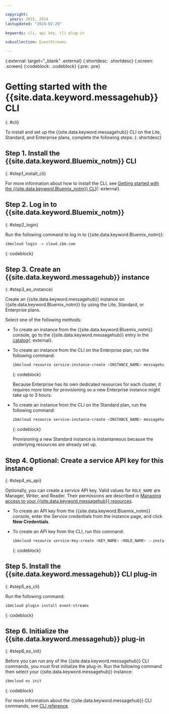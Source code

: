 ```yaml
---

copyright:
  years: 2015, 2024
lastupdated: "2024-02-20"

keywords: cli, api key, cli plug-in

subcollection: EventStreams

---
```


{:external: target="_blank" .external}
{:shortdesc: .shortdesc}
{:screen: .screen}
{:codeblock: .codeblock}
{:pre: .pre}

# Getting started with the {{site.data.keyword.messagehub}} CLI 
{: #cli}

To install and set up the {{site.data.keyword.messagehub}} CLI on the Lite, Standard, and Enterprise plans, complete the following steps:
{: shortdesc}

## Step 1. Install the {{site.data.keyword.Bluemix_notm}} CLI
{: #step1_install_cli}

For more information about how to install the CLI, see [Getting started with the {{site.data.keyword.Bluemix_notm}} CLI](/docs/cli?topic=cli-getting-started){: external}.

## Step 2. Log in to {{site.data.keyword.Bluemix_notm}} 
{: #step2_login}

Run the following command to log in to {{site.data.keyword.Bluemix_notm}}:
```sh
ibmcloud login -a cloud.ibm.com
```
{: codeblock}


## Step 3. Create an {{site.data.keyword.messagehub}} instance
{: #step3_es_instance}

Create an {{site.data.keyword.messagehub}} instance on {{site.data.keyword.Bluemix_notm}} by using the Lite, Standard, or Enterprise plans. 

Select one of the following methods:

* To create an instance from the {{site.data.keyword.Bluemix_notm}} console, go to the {{site.data.keyword.messagehub}} entry in the [catalog](https://cloud.ibm.com/eventstreams-provisioning/6a7f4e38-f218-48ef-9dd2-df408747568e/create){: external}.

* To create an instance from the CLI on the Enterprise plan, run the following command:
    ```sh
    ibmcloud resource service-instance-create <INSTANCE_NAME> messagehub enterprise-3nodes-2tb <REGION>
    ```
    {: codeblock}
   
   Because Enterprise has its own dedicated resources for each cluster, it requires more time for provisioning so a new Enterprise instance might take up to 3 hours.


* To create an instance from the CLI on the Standard plan, run the following command:

    ```sh
    ibmcloud resource service-instance-create <INSTANCE_NAME> messagehub standard <REGION>
    ```
    {: codeblock}

    Provisioning a new Standard instance is instantaneous because the underlying resources are already set up.

## Step 4. Optional: Create a service API key for this instance
{: #step4_es_api}

Optionally, you can create a service API key. Valid values for `ROLE_NAME` are Manager, Writer, and Reader. Their permissions are described in [Managing access to your {{site.data.keyword.messagehub}} resources](/docs/EventStreams?topic=EventStreams-security#security).

* To create an API key from the {{site.data.keyword.Bluemix_notm}} console, enter the Service credentials from the instance page, and click **New Credentials**.

* To create an API key from the CLI, run this command:
    ```sh
    ibmcloud resource service-key-create <KEY_NAME> <ROLE_NAME> --instance-name <INSTANCE_NAME>
    ```
    {: codeblock}

## Step 5. Install the {{site.data.keyword.messagehub}} CLI plug-in
{: #step5_es_cli}

Run the following command:
```sh
ibmcloud plugin install event-streams
```
{: codeblock}

## Step 6. Initialize the {{site.data.keyword.messagehub}} plug-in
{: #step6_es_init}

Before you can run any of the {{site.data.keyword.messagehub}} CLI commands, you must first initialize the plug-in. Run the following command then select your {{site.data.keyword.messagehub}} instance:

```sh
ibmcloud es init
```
{: codeblock}

For more information about the {{site.data.keyword.messagehub}} CLI commands, see [CLI reference](/docs/EventStreams?topic=EventStreams-cli_reference).










